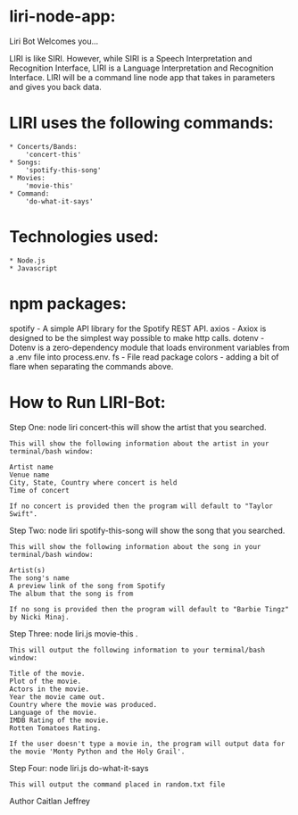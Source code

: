 # liri-node-app:
Liri Bot Welcomes you...

LIRI is like SIRI. However, while SIRI is a Speech Interpretation and Recognition Interface, LIRI is a Language Interpretation and Recognition Interface. LIRI will be a command line node app that takes in parameters and gives you back data.

# LIRI uses the following commands:
    * Concerts/Bands:
        'concert-this'
    * Songs:
        'spotify-this-song'
    * Movies:
        'movie-this'
    * Command:
        'do-what-it-says'

# Technologies used:
    * Node.js
    * Javascript

# npm packages:
spotify - A simple API library for the Spotify REST API.
axios - Axiox is designed to be the simplest way possible to make http calls.
dotenv - Dotenv is a zero-dependency module that loads environment variables from a .env file into process.env.
fs - File read package
colors - adding a bit of flare when separating the commands above.

# How to Run LIRI-Bot:
Step One: node liri concert-this <artist name here> will show the artist that you searched.

    This will show the following information about the artist in your terminal/bash window:

    Artist name
    Venue name
    City, State, Country where concert is held
    Time of concert

    If no concert is provided then the program will default to "Taylor Swift".

Step Two: node liri spotify-this-song <song name here> will show the song that you searched.

    This will show the following information about the song in your terminal/bash window:

    Artist(s)
    The song's name
    A preview link of the song from Spotify
    The album that the song is from

    If no song is provided then the program will default to "Barbie Tingz" by Nicki Minaj.

Step Three: node liri.js movie-this <movie name here>.

    This will output the following information to your terminal/bash window:

    Title of the movie.
    Plot of the movie.
    Actors in the movie.
    Year the movie came out.
    Country where the movie was produced.
    Language of the movie.
    IMDB Rating of the movie.
    Rotten Tomatoes Rating.

    If the user doesn't type a movie in, the program will output data for the movie 'Monty Python and the Holy Grail'.

Step Four: node liri.js do-what-it-says

    This will output the command placed in random.txt file

Author
Caitlan Jeffrey